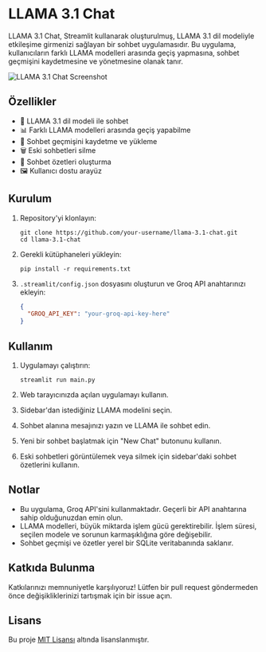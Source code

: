 # LLAMA 3.1 Chat

LLAMA 3.1 Chat, Streamlit kullanarak oluşturulmuş, LLAMA 3.1 dil modeliyle etkileşime girmenizi sağlayan bir sohbet uygulamasıdır. Bu uygulama, kullanıcıların farklı LLAMA modelleri arasında geçiş yapmasına, sohbet geçmişini kaydetmesine ve yönetmesine olanak tanır.

![LLAMA 3.1 Chat Screenshot](path_to_your_screenshot.png)

## Özellikler

- 🦙 LLAMA 3.1 dil modeli ile sohbet
- 📊 Farklı LLAMA modelleri arasında geçiş yapabilme
- 💾 Sohbet geçmişini kaydetme ve yükleme
- 🗑️ Eski sohbetleri silme
- 📝 Sohbet özetleri oluşturma
- 🖼️ Kullanıcı dostu arayüz

## Kurulum

1. Repository'yi klonlayın:
   ```
   git clone https://github.com/your-username/llama-3.1-chat.git
   cd llama-3.1-chat
   ```

2. Gerekli kütüphaneleri yükleyin:
   ```
   pip install -r requirements.txt
   ```

3. `.streamlit/config.json` dosyasını oluşturun ve Groq API anahtarınızı ekleyin:
   ```json
   {
     "GROQ_API_KEY": "your-groq-api-key-here"
   }
   ```

## Kullanım

1. Uygulamayı çalıştırın:
   ```
   streamlit run main.py
   ```

2. Web tarayıcınızda açılan uygulamayı kullanın.
3. Sidebar'dan istediğiniz LLAMA modelini seçin.
4. Sohbet alanına mesajınızı yazın ve LLAMA ile sohbet edin.
5. Yeni bir sohbet başlatmak için "New Chat" butonunu kullanın.
6. Eski sohbetleri görüntülemek veya silmek için sidebar'daki sohbet özetlerini kullanın.

## Notlar

- Bu uygulama, Groq API'sini kullanmaktadır. Geçerli bir API anahtarına sahip olduğunuzdan emin olun.
- LLAMA modelleri, büyük miktarda işlem gücü gerektirebilir. İşlem süresi, seçilen modele ve sorunun karmaşıklığına göre değişebilir.
- Sohbet geçmişi ve özetler yerel bir SQLite veritabanında saklanır.

## Katkıda Bulunma

Katkılarınızı memnuniyetle karşılıyoruz! Lütfen bir pull request göndermeden önce değişikliklerinizi tartışmak için bir issue açın.

## Lisans

Bu proje [MIT Lisansı](LICENSE) altında lisanslanmıştır.
